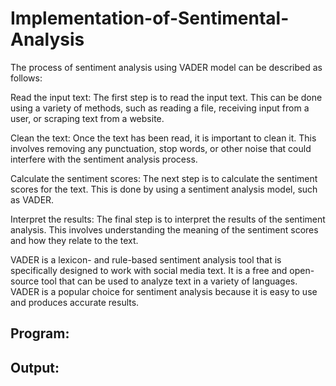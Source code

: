# Implementation-of-Sentimental-Analysis

The process of sentiment analysis using VADER model can be described as follows:

Read the input text: The first step is to read the input text. This can be done using a variety of methods, such as reading a file, receiving input from a user, or scraping text from a website.

Clean the text: Once the text has been read, it is important to clean it. This involves removing any punctuation, stop words, or other noise that could interfere with the sentiment analysis process.

Calculate the sentiment scores: The next step is to calculate the sentiment scores for the text. This is done by using a sentiment analysis model, such as VADER.

Interpret the results: The final step is to interpret the results of the sentiment analysis. This involves understanding the meaning of the sentiment scores and how they relate to the text.

VADER is a lexicon- and rule-based sentiment analysis tool that is specifically designed to work with social media text. It is a free and open-source tool that can be used to analyze text in a variety of languages. VADER is a popular choice for sentiment analysis because it is easy to use and produces accurate results.
## Program:


## Output:


